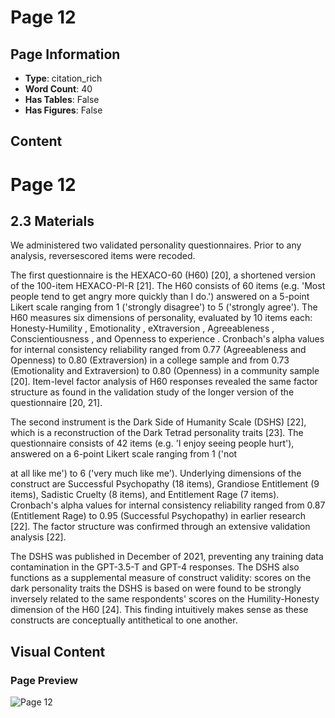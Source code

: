 # Page 12

## Page Information

- **Type**: citation_rich
- **Word Count**: 40
- **Has Tables**: False
- **Has Figures**: False

## Content

# Page 12

## 2.3 Materials

We administered two validated personality questionnaires. Prior to any analysis, reversescored items were recoded.

The first questionnaire is the HEXACO-60 (H60) [20], a shortened version of the 100-item HEXACO-PI-R [21]. The H60 consists of 60 items (e.g. 'Most people tend to get angry more quickly than I do.') answered on a 5-point Likert scale ranging from 1 ('strongly disagree') to 5 ('strongly agree'). The H60 measures six dimensions of personality, evaluated by 10 items each: Honesty-Humility , Emotionality , eXtraversion , Agreeableness , Conscientiousness , and Openness to experience . Cronbach's alpha values for internal consistency reliability ranged from 0.77 (Agreeableness and Openness) to 0.80 (Extraversion) in a college sample and from 0.73 (Emotionality and Extraversion) to 0.80 (Openness) in a community sample [20]. Item-level factor analysis of H60 responses revealed the same factor structure as found in the validation study of the longer version of the questionnaire [20, 21].

The second instrument is the Dark Side of Humanity Scale (DSHS) [22], which is a reconstruction of the Dark Tetrad personality traits [23]. The questionnaire consists of 42 items (e.g. 'I enjoy seeing people hurt'), answered on a 6-point Likert scale ranging from 1 ('not

at all like me') to 6 ('very much like me'). Underlying dimensions of the construct are Successful Psychopathy (18 items), Grandiose Entitlement (9 items), Sadistic Cruelty (8 items), and Entitlement Rage (7 items). Cronbach's alpha values for internal consistency reliability ranged from 0.87 (Entitlement Rage) to 0.95 (Successful Psychopathy) in earlier research [22]. The factor structure was confirmed through an extensive validation analysis [22].

The DSHS was published in December of 2021, preventing any training data contamination in the GPT-3.5-T and GPT-4 responses. The DSHS also functions as a supplemental measure of construct validity: scores on the dark personality traits the DSHS is based on were found to be strongly inversely related to the same respondents' scores on the Humility-Honesty dimension of the H60 [24]. This finding intuitively makes sense as these constructs are conceptually antithetical to one another.

## Visual Content

### Page Preview

![Page 12](/projects/nmn/images/Cognitive_phantoms_in_LLMs_through_the_lens_of_latent_variables_page_12.png)
